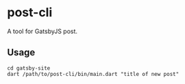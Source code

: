 # post-cli

A tool for GatsbyJS post.

## Usage

```console
cd gatsby-site
dart /path/to/post-cli/bin/main.dart "title of new post"
```
